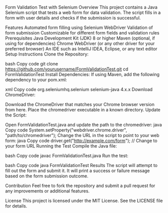 Form Validation Test with Selenium
Overview
This project contains a Java Selenium script that tests a web form for data validation. The script fills in a form with user details and checks if the submission is successful.

Features
Automated form filling using Selenium WebDriver
Validation of form submission
Customizable for different form fields and validation rules
Prerequisites
Java Development Kit (JDK) 8 or higher
Maven (optional, if using for dependencies)
Chrome WebDriver (or any other driver for your preferred browser)
An IDE such as IntelliJ IDEA, Eclipse, or any text editor
Setup Instructions
Clone the Repository:

bash
Copy code
git clone https://github.com/yourusername/FormValidationTest.git
cd FormValidationTest
Install Dependencies: If using Maven, add the following dependency to your pom.xml:

xml
Copy code
<dependency>
    <groupId>org.seleniumhq.selenium</groupId>
    <artifactId>selenium-java</artifactId>
    <version>4.x.x</version> <!-- Replace with the latest version -->
</dependency>
Download ChromeDriver:

Download the ChromeDriver that matches your Chrome browser version from here.
Place the chromedriver executable in a known directory.
Update the Script:

Open FormValidationTest.java and update the path to the chromedriver:
java
Copy code
System.setProperty("webdriver.chrome.driver", "path/to/chromedriver");
Change the URL in the script to point to your web form:
java
Copy code
driver.get("http://example.com/form"); // Change to your form URL
Running the Test
Compile the Java file:

bash
Copy code
javac FormValidationTest.java
Run the test:

bash
Copy code
java FormValidationTest
Results
The script will attempt to fill out the form and submit it. It will print a success or failure message based on the form submission outcome.

Contribution
Feel free to fork the repository and submit a pull request for any improvements or additional features.

License
This project is licensed under the MIT License. See the LICENSE file for details.
